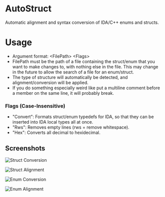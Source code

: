 # AutoStruct

Automatic alignment and syntax conversion of IDA/C++ enums and structs.

# Usage

- Argument format: &lt;FilePath&gt; &lt;Flags&gt;
- FilePath must be the path of a file containing the struct/enum that you want to make changes to, with nothing else in the file. This may change in the future to allow the search of a file for an enum/struct.
- The type of structure will automatically be detected, and alignment/conversion will be applied.
- If you do something especially weird like put a multiline comment before a member on the same line, it will probably break.

### Flags (Case-Insensitive)

- "Convert": Formats struct/enum typedefs for IDA, so that they can be inserted into IDA local types all at once.
- "Rws": Removes empty lines (rws = remove whitespace).
- "Hex": Converts all decimal to hexidecimal.

## Screenshots

![Struct Conversion](.github/StructConversion.png)

![Struct Alignment](.github/StructAlignment.png)

![Enum Conversion](.github/EnumConversion.png)

![Enum Alignment](.github/EnumAlignment.png)
